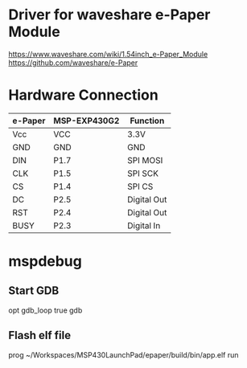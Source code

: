 
# Driver for waveshare e-Paper Module

https://www.waveshare.com/wiki/1.54inch_e-Paper_Module
https://github.com/waveshare/e-Paper

# Hardware Connection

| e-Paper	| MSP-EXP430G2	| Function |
| -------	| ------------	| -------- 	|
|Vcc		| VCC			|3.3V 	|
|GND	| GND			|GND 	|
|DIN	| P1.7			|SPI MOSI|
|CLK	| P1.5			|SPI SCK 	|
|CS		| P1.4			|SPI CS 	|
|DC		| P2.5			|Digital Out |
|RST	| P2.4			|Digital Out |
|BUSY	| P2.3			|Digital In |

# mspdebug
## Start GDB
opt gdb_loop true
gdb

## Flash elf file
prog ~/Workspaces/MSP430LaunchPad/epaper/build/bin/app.elf
run

